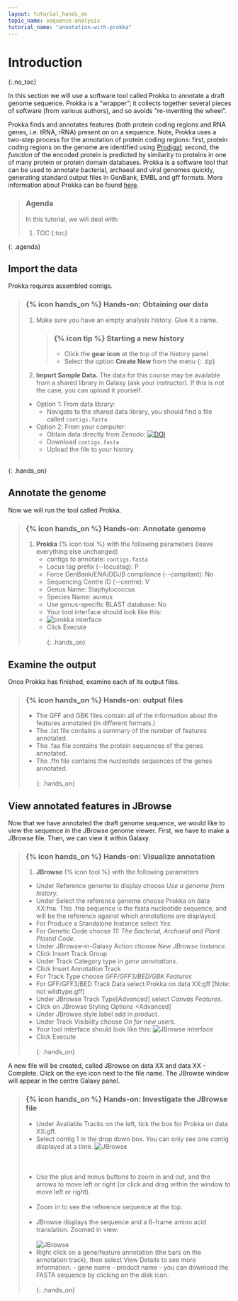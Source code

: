 ```yaml
---
layout: tutorial_hands_on
topic_name: sequence-analysis
tutorial_name: "annotation-with-prokka"
---
```


# Introduction
{:.no_toc}

In this section we will use a software tool called Prokka to annotate a draft genome sequence. Prokka is a “wrapper”; it collects together several pieces of software (from various authors), and so avoids “re-inventing the wheel”.

Prokka finds and annotates features (both protein coding regions and RNA genes, i.e. tRNA, rRNA) present on on a sequence. Note, Prokka uses a two-step process for the annotation of protein coding regions: first, protein coding regions on the genome are identified using [Prodigal](http://prodigal.ornl.gov/); second, the *function* of the encoded protein is predicted by similarity to proteins in one of many protein or protein domain databases. Prokka is a software tool that can be used to annotate bacterial, archaeal and viral genomes quickly, generating standard output files in GenBank, EMBL and gff formats. More information about Prokka can be found [here](https://github.com/tseemann/prokka).

> ### Agenda
>
> In this tutorial, we will deal with:
>
> 1. TOC
> {:toc}
>
{: .agenda}

## Import the data

Prokka requires assembled contigs.

> ### {% icon hands_on %} Hands-on: Obtaining our data
>
> 1. Make sure you have an empty analysis history. Give it a name.
>
>    > ### {% icon tip %} Starting a new history
>    >
>    > * Click the **gear icon** at the top of the history panel
>    > * Select the option **Create New** from the menu
>    {: .tip}
>
> 2. **Import Sample Data.** The data for this course may be available from a shared library in Galaxy
> (ask your instructor). If this is not the case, you can upload it yourself.
> - Option 1: From data library:
>   - Navigate to the shared data library, you should find a file called `contigs.fasta`
> - Option 2: From your computer:
>   - Obtain data directly from Zenodo: [![DOI](https://zenodo.org/badge/DOI/10.5281/zenodo.1156405.svg)](https://doi.org/10.5281/zenodo.1156405)
>   - Download `contigs.fasta`
>   - Upload the file to your history.
> <br><br>
>
{: .hands_on}

## Annotate the genome

Now we will run the tool called Prokka.

> ### {% icon hands_on %} Hands-on: Annotate genome
>
> 1. **Prokka** {% icon tool %} with the following parameters (leave everything else unchanged)
>    - contigs to annotate: `contigs.fasta`
>    - Locus tag prefix (--locustag): P
>    - Force GenBank/ENA/DDJB compliance (--compliant): No
>    - Sequencing Centre ID (--centre): V
>    - Genus Name: Staphylococcus  
>    - Species Name: aureus  
>    - Use genus-specific BLAST database: No  
>    - Your tool interface should look like this:
>    - ![prokka interface](images/interface.png)
>    - Click Execute
> <br><br>
{: .hands_on}

## Examine the output

Once Prokka has finished, examine each of its output files.

> ### {% icon hands_on %} Hands-on: output files
>
> - The GFF and GBK files contain all of the information about the features annotated (in different formats.)
> - The .txt file contains a summary of the number of features annotated.
> - The .faa file contains the protein sequences of the genes annotated.
> - The .ffn file contains the nucleotide sequences of the genes annotated.
> <br><br>
{: .hands_on}

## View annotated features in JBrowse

Now that we have annotated the draft genome sequence, we would like to view the sequence in the JBrowse genome viewer. First, we have to make a JBrowse file. Then, we can view it within Galaxy.

> ### {% icon hands_on %} Hands-on: Visualize annotation
>
> 1. **JBrowse** {% icon tool %} with the following parameters
> - Under Reference genome to display choose *Use a genome from history*.
> - Under Select the reference genome choose Prokka on data XX:fna. This .fna sequence is the fasta nucleotide sequence, and will be the reference against which annotations are displayed.
> - For Produce a Standalone Instance select *Yes*.
> - For Genetic Code choose *11: The Bacterial, Archaeal and Plant Plastid Code*.
> - Under JBrowse-in-Galaxy Action choose *New JBrowse Instance*.
> - Click Insert Track Group
> - Under Track Category type in *gene annotations*.
> - Click Insert Annotation Track
> - For Track Type choose *GFF/GFF3/BED/GBK Features*
> - For GFF/GFF3/BED Track Data select Prokka on data XX:gff  [Note: not wildtype.gff]
> - Under JBrowse Track Type[Advanced] select *Canvas Features*.
> - Click on JBrowse Styling Options <Advanced]
> - Under JBrowse style.label add in *product*.
> - Under Track Visibility choose *On for new users*.
> - Your tool interface should look like this:
>![JBrowse interface](images/jbrowse_int.png)
> - Click Execute
> <br><br>
{: .hands_on}

A new file will be created, called JBrowse on data XX and data XX - Complete. Click on the eye icon next to the file name. The JBrowse window will appear in the centre Galaxy panel.

> ### {% icon hands_on %} Hands-on: Investigate the JBrowse file
>- Under Available Tracks on the left, tick the box for Prokka on data XX:gff.
> - Select contig 1 in the drop down box. You can only see one contig displayed at a time.
> ![JBrowse](images/jbrowse5.png)
> <br><br>
> <br><br>
> - Use the plus and minus buttons to zoom in and out, and the arrows to move left or right (or click and drag within the window to move left or right).
> <br><br>
> - Zoom in to see the reference sequence at the top.
> <br><br>
> - JBrowse displays the sequence and a 6-frame amino acid translation.
> Zoomed in view:
> <br><br>
> ![JBrowse](images/jbrowse6.png)
> - Right click on a gene/feature annotation (the bars on the annotation track), then select View Details to see more information.
    - gene name
    - product name
    - you can download the FASTA sequence by clicking on the disk icon.
> <br><br>
{: .hands_on}
